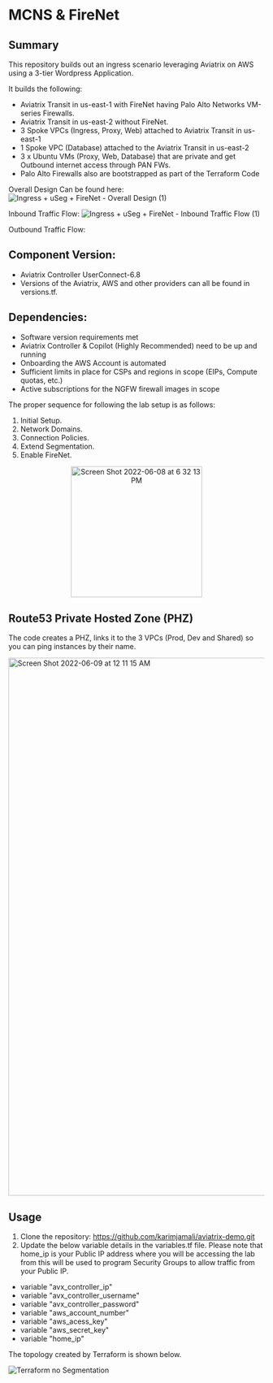# MCNS & FireNet

## Summary

This repository builds out an ingress scenario leveraging Aviatrix on AWS using a 3-tier Wordpress Application. 

It builds the following:

* Aviatrix Transit in us-east-1 with FireNet having Palo Alto Networks VM-series Firewalls.   
* Aviatrix Transit in us-east-2 without FireNet.  
* 3 Spoke VPCs (Ingress, Proxy, Web) attached to Aviatrix Transit in us-east-1  
* 1 Spoke VPC (Database) attached to the Aviatrix Transit in us-east-2 
* 3 x Ubuntu VMs (Proxy, Web, Database) that are private and get Outbound internet access through PAN FWs.
* Palo Alto Firewalls also are bootstrapped as part of the Terraform Code

Overall Design Can be found here:
![Ingress + uSeg + FireNet - Overall Design (1)](https://user-images.githubusercontent.com/16576150/185456023-b6898732-c20c-4f6c-9d72-a4949cadd867.png)

Inbound Traffic Flow:
![Ingress + uSeg + FireNet - Inbound Traffic Flow (1)](https://user-images.githubusercontent.com/16576150/185456127-3937f726-4f46-4e3c-8dce-b4bfc464824e.png)

Outbound Traffic Flow:


## Component	Version:
* Aviatrix Controller	UserConnect-6.8    
* Versions of the Aviatrix, AWS and other providers can all be found in versions.tf. 

## Dependencies:
* Software version requirements met     
* Aviatrix Controller & Copilot (Highly Recommended) need to be up and running   
* Onboarding the AWS Account is automated       
* Sufficient limits in place for CSPs and regions in scope (EIPs, Compute quotas, etc.)   
* Active subscriptions for the NGFW firewall images in scope   




The proper sequence for following the lab setup is as follows:    
1. Initial Setup.   
2. Network Domains.   
3. Connection Policies.   
4. Extend Segmentation.   
5. Enable FireNet.   

<p align="center"><img width="258" alt="Screen Shot 2022-06-08 at 6 32 13 PM" src="https://user-images.githubusercontent.com/16576150/172728668-a2085596-cbcb-4dad-8955-16400ac2d070.png"></p>

## Route53 Private Hosted Zone (PHZ)
The code creates a PHZ, links it to the 3 VPCs (Prod, Dev and Shared) so you can ping instances by their name.    


<img width="1059" alt="Screen Shot 2022-06-09 at 12 11 15 AM" src="https://user-images.githubusercontent.com/16576150/172762558-e06d56ff-c2b0-47fa-948a-ce83bdb6e8c7.png">


## Usage
1. Clone the repository: https://github.com/karimjamali/aviatrix-demo.git
2. Update the below variable details in the variables.tf file. Please note that home_ip is your Public IP address where you will be accessing the lab from this will be used to program Security Groups to allow traffic from your Public IP.    
* variable "avx_controller_ip"   
* variable "avx_controller_username"   
* variable "avx_controller_password"    
* variable "aws_account_number"    
* variable "aws_acess_key"    
* variable "aws_secret_key"   
* variable "home_ip"    

The topology created by Terraform is shown below.     
    
        
![Terraform no Segmentation](https://user-images.githubusercontent.com/16576150/172522373-0c335a52-4995-4fae-8183-ad1740d58c5d.png)



 


